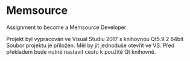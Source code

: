# Memsource
Assignment to become a Memsource Developer

Projekt byl vypracován ve Visual Studiu 2017 s knihovnou Qt5.9.2 64bit
Soubor projektu je přiložen. Měl by jít jednoduše otevřít ve VS. Před překladem bude nutné nastavit cestu k použité Qt knihovně.

